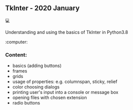 ## TkInter - 2020 January

:computer:
<p> Understanding and using the basics of TkInter in Python3.8</p>
:computer:

### Content:

- basics (adding buttons)
- frames
- grids
- usage of properties: e.g. columnspan, sticky, relief
- color choosing dialogs
- printing user's input into a console or message box
- opening files with chosen extension
- radio buttons